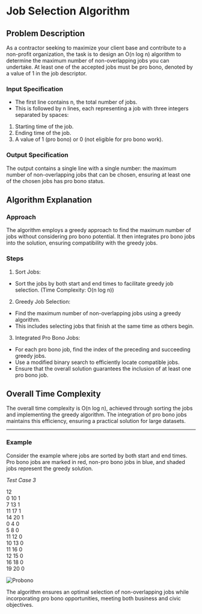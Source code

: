 # Job Selection Algorithm

## Problem Description
As a contractor seeking to maximize your client base and contribute to a non-profit organization, the task is to design an O(n log n) algorithm to determine the maximum number of non-overlapping jobs you can undertake. At least one of the accepted jobs must be pro bono, denoted by a value of 1 in the job descriptor.

### Input Specification
* The first line contains n, the total number of jobs.
* This is followed by n lines, each representing a job with three integers separated by spaces:
1. Starting time of the job.
2. Ending time of the job.
3. A value of 1 (pro bono) or 0 (not eligible for pro bono work).

### Output Specification
The output contains a single line with a single number: the maximum number of non-overlapping jobs that can be chosen, ensuring at least one of the chosen jobs has pro bono status.

## Algorithm Explanation
### Approach
The algorithm employs a greedy approach to find the maximum number of jobs without considering pro bono potential. It then integrates pro bono jobs into the solution, ensuring compatibility with the greedy jobs.

### Steps
1. Sort Jobs:
* Sort the jobs by both start and end times to facilitate greedy job selection. (Time Complexity: O(n log n))

2. Greedy Job Selection:
* Find the maximum number of non-overlapping jobs using a greedy algorithm.
* This includes selecting jobs that finish at the same time as others begin.

3. Integrated Pro Bono Jobs:
* For each pro bono job, find the index of the preceding and succeeding greedy jobs.
* Use a modified binary search to efficiently locate compatible jobs.
* Ensure that the overall solution guarantees the inclusion of at least one pro bono job.

## Overall Time Complexity
The overall time complexity is O(n log n), achieved through sorting the jobs and implementing the greedy algorithm. The integration of pro bono jobs maintains this efficiency, ensuring a practical solution for large datasets.

*** 

### Example
Consider the example where jobs are sorted by both start and end times. Pro bono jobs are marked in red, non-pro bono jobs in blue, and shaded jobs represent the greedy solution.

_Test Case 3_

12 <br> 0 10 1 <br> 7 13 1 <br> 11 17 1 <br> 14 20 1 <br> 0 4 0 <br> 5 8 0 <br> 11 12 0 <br> 10 13 0 <br> 11 16 0 <br> 12 15 0 <br> 16 18 0 <br> 19 20 0

![Probono](https://github.com/athina-stewart/Foundations-of-Algorithms----CSCI-665----Algorithm-Designs/assets/49656095/24c4abe8-2a97-4a1b-a777-a865c66873ea)

The algorithm ensures an optimal selection of non-overlapping jobs while incorporating pro bono opportunities, meeting both business and civic objectives.
